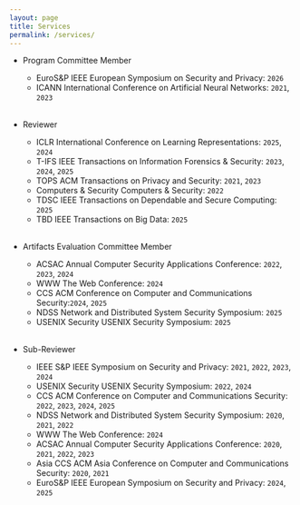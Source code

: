 ```yaml
---
layout: page
title: Services
permalink: /services/
---
```


* Program Committee Member
    * <span class="badge align-middle" style="min-width:75px;background-color:var(--global-theme-color)">EuroS&P</span> IEEE European Symposium on Security and Privacy: `2026` 
    * <span class="badge align-middle" style="min-width:75px;background-color:var(--global-theme-color)">ICANN</span> International Conference on Artificial Neural Networks: `2021`, `2023`
    <br/><br/>  

* Reviewer     
    * <span class="badge align-middle" style="min-width:75px;background-color:var(--global-theme-color)">ICLR</span> International Conference on Learning Representations: `2025`, `2024`  
	* <span class="badge align-middle" style="min-width:75px;background-color:var(--global-theme-color)">T-IFS</span> IEEE Transactions on Information Forensics & Security: `2023`, `2024`, `2025`        
    * <span class="badge align-middle" style="min-width:75px;background-color:var(--global-theme-color)">TOPS</span> ACM Transactions on Privacy and Security: `2021`, `2023`
    * <span class="badge align-middle" style="min-width:75px;background-color:var(--global-theme-color)">Computers & Security</span> Computers & Security: `2022`
	* <span class="badge align-middle" style="min-width:75px;background-color:var(--global-theme-color)">TDSC</span> IEEE Transactions on Dependable and Secure Computing: `2025`
    * <span class="badge align-middle" style="min-width:75px;background-color:var(--global-theme-color)">TBD</span> IEEE Transactions on Big Data: `2025`
    <br/><br/> 
    
* Artifacts Evaluation Committee Member
    * <span class="badge align-middle" style="min-width:75px;background-color:var(--global-theme-color)">ACSAC </span> Annual Computer Security Applications Conference: `2022`, `2023`, `2024` 
    * <span class="badge align-middle" style="min-width:75px;background-color:var(--global-theme-color)">WWW</span> The Web Conference: `2024` 
    * <span class="badge align-middle" style="min-width:75px;background-color:var(--global-theme-color)">CCS</span> ACM Conference on Computer and Communications Security:`2024`, `2025`
    * <span class="badge align-middle" style="min-width:75px;background-color:var(--global-theme-color)">NDSS</span> Network and Distributed System Security Symposium: `2025`
    * <span class="badge align-middle" style="min-width:75px;background-color:var(--global-theme-color)">USENIX Security</span> USENIX Security Symposium: `2025`
	 <br/><br/> 

* Sub-Reviewer
    * <span class="badge align-middle" style="min-width:75px;background-color:var(--global-theme-color)">IEEE S&P </span> IEEE Symposium on Security and Privacy: `2021`, `2022`, `2023`, `2024`
	* <span class="badge align-middle" style="min-width:75px;background-color:var(--global-theme-color)">USENIX Security</span> USENIX Security Symposium: `2022`, `2024` 
    * <span class="badge align-middle" style="min-width:75px;background-color:var(--global-theme-color)">CCS</span> ACM Conference on Computer and Communications Security: `2022`, `2023`, `2024`, `2025`
    * <span class="badge align-middle" style="min-width:75px;background-color:var(--global-theme-color)">NDSS</span> Network and Distributed System Security Symposium: `2020`, `2021`, `2022`
	* <span class="badge align-middle" style="min-width:75px;background-color:var(--global-theme-color)">WWW</span> The Web Conference: `2024` 
	* <span class="badge align-middle" style="min-width:75px;background-color:var(--global-theme-color)">ACSAC </span> Annual Computer Security Applications Conference: `2020`, `2021`, `2022`, `2023` 
	* <span class="badge align-middle" style="min-width:75px;background-color:var(--global-theme-color)">Asia CCS</span> ACM Asia Conference on Computer and Communications Security: `2020`, `2021` 
    * <span class="badge align-middle" style="min-width:75px;background-color:var(--global-theme-color)">EuroS&P</span> IEEE European Symposium on Security and Privacy: `2024`, `2025` 